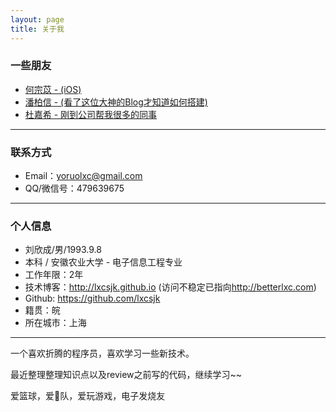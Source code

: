 ```yaml
---
layout: page
title: 关于我 
---
```


### 一些朋友

- [何宗苡 - (iOS)](http://ripperhe.com)
- [潘柏信 - (看了这位大神的Blog才知道如何搭建)](http://baixin.io)
- [杜嘉希 - 刚到公司帮我很多的同事](http://codeyouth.net)

---

### 联系方式

- Email：yoruolxc@gmail.com
- QQ/微信号：479639675

---

### 个人信息

 - 刘欣成/男/1993.9.8
 - 本科 / 安徽农业大学 - 电子信息工程专业 
 - 工作年限：2年
 - 技术博客：<http://lxcsjk.github.io> (访问不稳定已指向<http://betterlxc.com>)
 - Github: <https://github.com/lxcsjk>
 - 籍贯：皖
 - 所在城市：上海

---
<!--
# 工作经历

## 旅哥（上海）科技有限责任公司 （ 2016年6月 ~ ）

### 旅行社ERP 

- 负责与携程系统对接，旅行社旅游线路产品与携程的后台系统相匹配，机位实时更新提高效率。避免多收客和机位不能充分使用的问题。
- 负责iOS客户端的编写。实现ERP系统的部分功能，主要有：
	1. 收客（方便销售在户外录入客人数据提高效率）
	2. 查看团期（了解产品路线的概况，机位、线路的描述等）
	3. 审批（解决管理人员长期出差无法及时审批相关申请的困扰）
	4. 报表（管理者可以查看相关地区的收客情况和线路产品的受欢迎程度等）
	5. 考勤（只要进入公司规定的范围即可打卡并可以在后台查看各部门人员的考勤情况）
	6. 即时聊天（同事之间可以通过app相互交流）
	7. 任务推送（如果有任务会及时推送到手机提醒相关人员进行处理）

---

### 听鱼小课堂

- 负责iOS客户端的编写，核心功能有：
	1. 在培训室语音直播，实现讲师与学生上麦下麦。
	2. 即时聊天信息的自定义。
	3. 本地录课的断点上传和已录制（视频/音频）课程的下载
	4. 讲师和学生之间讲义的联动
	5. 详情见[链接](http://itunes.apple.com/cn/lookup?id=1169966522)
- 运营后台&管理后台的编写
	1. 在后台编辑课程，上传视频或者语音加入到课堂中的合辑
	2. 管理课堂中的成员
	3. 向首页添加推荐课程合辑
	4. 申请企业认证的审批
- APP服务端部分模块的编写
	1. 协助同事一起在Windows服务器上搭建转换PPT图片的服务（Open Office与POI转换质量不好故放弃）
	2. 一些相关业务逻辑的编写

---

### SOOGIF动图

- 负责运营后台的编写。
- 部分前台页面服务的编写。

---


## 金砖财行 （ 2015年12月 ~ 2016年6月）

### P2P 

- 前台页面与服务端的对接
- 后台管理模块的编写

---

## 三只松鼠 （ 2015年3月 ~ 2015年12月）

### 松鼠海购 

- 负责用户登陆注册（RSA非对称加密&Shiro）
- 快递100接口(根据快递100提供的接口 与定时器quartz整合)
- 短信接口(webserviice cxf)
- 定时器quartz及web控制界面(github上下载的demo改写)
- 管理整个服务端的后台管理系统用户，角色权限的编写

---

### WMS物流接口 - 负责出货，补货等接口的编写，并整理出去文档及demo给需求方作为例子
- 整个项目使用的是SpringMVC+Mybatis+RabbitMQ因为考虑到工厂生产环境问题，请求较为频繁，并且ERP为人工操作，所以采取了消息队列的方式来处理请求，将访问频繁的请求放入消息队列，然后消息队列在一个一个的执行。即时客户端和服务端宕机，数据依然保存在rabbitmq中。在安全验证方面。借鉴了之前海购项目中得模块，加密算法改变了，采取spring-security模块。对部分参数做加密验证请求的合法。 独立搭建服务器，nginx+tomcat+rabbitmq+zookeeper。中间遇到修改rabbitmq监控webUI插件端口的问题，因15672端口不对外开放。所以需要改到做了映射的端口。


---
-->

一个喜欢折腾的程序员，喜欢学习一些新技术。
<p>
最近整理整理知识点以及review之前写的代码，继续学习~~
<p>
爱篮球，爱🚀队，爱玩游戏，电子发烧友
<p>





